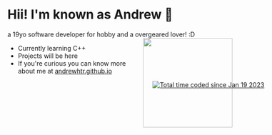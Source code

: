 # Hii! I'm known as Andrew 👋

a 19yo software developer for hobby and a overgeared lover! :D
<img src="https://imgur.com/4Cg0TEF.gif" min-width="300px" max-width="300px" width="200px" align="right">

- Currently learning C++
- Projects will be here
- If you're curious you can know more about me at [andrewhtr.github.io](https://andrewhtr.github.io/) 

<p align="center">
  <a href="https://wakatime.com/@8b7f18d3-4d8c-4427-a9b3-0c5ffa640c8d"><img style="position: relative; left: 300px;" src="https://wakatime.com/badge/user/8b7f18d3-4d8c-4427-a9b3-0c5ffa640c8d.svg" alt="Total time coded since Jan 19 2023" /></a>
</p>
